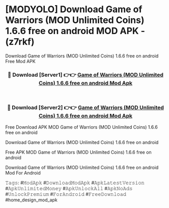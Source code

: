# [MODYOLO] Download Game of Warriors (MOD Unlimited Coins) 1.6.6 free on android MOD APK - (z7rkf)
Download Game of Warriors (MOD Unlimited Coins) 1.6.6 free on android Free Mod APK

<div align="center">
<h3>🔴 Download [Server1] 👉👉 <a href="https://apk-comot.site?title=Game_of_Warriors_(MOD_Unlimited_Coins)_1.6.6_free_on_android">Game of Warriors (MOD Unlimited Coins) 1.6.6 free on android Mod Apk</a></h3><br>

<h3>🔴 Download [Server2] 👉👉 <a href="https://apk-comot.site?title=Game_of_Warriors_(MOD_Unlimited_Coins)_1.6.6_free_on_android">Game of Warriors (MOD Unlimited Coins) 1.6.6 free on android Mod Apk</a></h3>
</div>


Free Download APK MOD Game of Warriors (MOD Unlimited Coins) 1.6.6 free on android

Download Game of Warriors (MOD Unlimited Coins) 1.6.6 free on android 

Free APK MOD Game of Warriors (MOD Unlimited Coins) 1.6.6 free on android 

Download Game of Warriors (MOD Unlimited Coins) 1.6.6 free on android Mod For Android

𝚃𝚊𝚐𝚜: #𝙼𝚘𝚍𝙰𝚙𝚔 #𝙳𝚘𝚠𝚗𝚕𝚘𝚊𝚍𝙼𝚘𝚍𝙰𝚙𝚔 #𝙰𝚙𝚔𝙻𝚊𝚝𝚎𝚜𝚝𝚅𝚎𝚛𝚜𝚒𝚘𝚗 #𝙰𝚙𝚔𝚄𝚗𝚕𝚒𝚖𝚒𝚝𝚎𝚍𝙼𝚘𝚗𝚎𝚢 #𝙰𝚙𝚔𝚄𝚗𝚕𝚘𝚌𝚔𝙰𝚕𝚕 #𝙰𝚙𝚔𝙽𝚘𝙰𝚍𝚜 #𝚄𝚗𝚕𝚘𝚌𝚔𝙿𝚛𝚎𝚖𝚒𝚞𝚖 #𝙵𝚘𝚛𝙰𝚗𝚍𝚛𝚘𝚒𝚍 #𝙵𝚛𝚎𝚎𝙳𝚘𝚠𝚗𝚕𝚘𝚊𝚍 #home_design_mod_apk